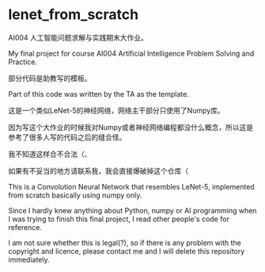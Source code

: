 # lenet_from_scratch
AI004 人工智能问题求解与实践期末大作业。

My final project for course AI004 Artificial Intelligence Problem Solving and Practice.


部分代码是助教写的模板。

Part of this code was written by the TA as the template.


这是一个类似LeNet-5的神经网络，网络主干部分只使用了Numpy库。

因为写这个大作业的时候我对Numpy或者神经网络编程都没什么概念，所以这是参考了很多人写的代码之后的缝合怪。

我不知道这样合不合法（、

如果有不妥当的地方请联系我，我会直接爆破掉这个仓库（

This is a Convolution Neural Network that resembles LeNet-5, implemented from scratch basically using numpy only.

Since I hardly knew anything about Python, numpy or AI programming when I was trying to finish this final project, I read other people's code for reference.

I am not sure whether this is legal(?), so if there is any problem with the copyright and licence, please contact me and I will delete this repository immediately.
